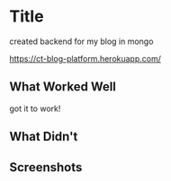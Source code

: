 # Title

created backend for my blog in mongo

https://ct-blog-platform.herokuapp.com/

## What Worked Well
got it to work!

## What Didn't

## Screenshots
